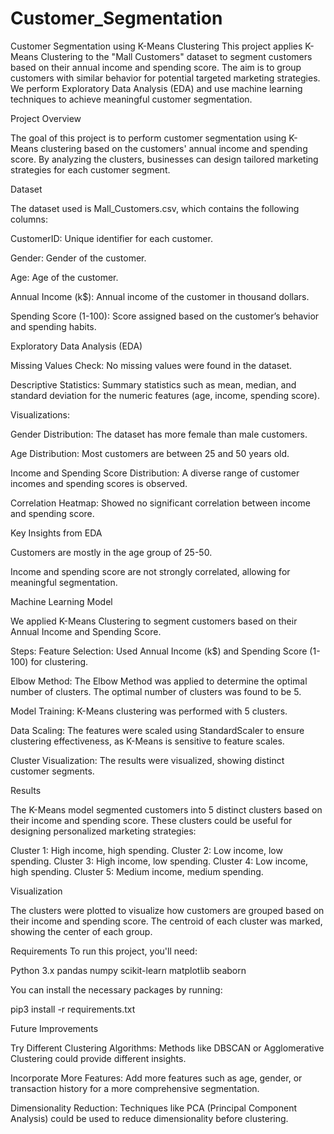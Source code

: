 # Customer_Segmentation
Customer Segmentation using K-Means Clustering
This project applies K-Means Clustering to the "Mall Customers" dataset to segment customers based on their annual income and spending score. The aim is to group customers with similar behavior for potential targeted marketing strategies. We perform Exploratory Data Analysis (EDA) and use machine learning techniques to achieve meaningful customer segmentation.

Project Overview

The goal of this project is to perform customer segmentation using K-Means clustering based on the customers' annual income and spending score. By analyzing the clusters, businesses can design tailored marketing strategies for each customer segment.

Dataset

The dataset used is Mall_Customers.csv, which contains the following columns:

CustomerID: Unique identifier for each customer.

Gender: Gender of the customer.

Age: Age of the customer.

Annual Income (k$): Annual income of the customer in thousand dollars.

Spending Score (1-100): Score assigned based on the customer’s behavior and spending habits.

Exploratory Data Analysis (EDA)

Missing Values Check: No missing values were found in the dataset.

Descriptive Statistics: Summary statistics such as mean, median, and standard deviation for the numeric features (age, income, spending score).

Visualizations:

Gender Distribution: The dataset has more female than male customers.

Age Distribution: Most customers are between 25 and 50 years old.

Income and Spending Score Distribution: A diverse range of customer incomes and spending scores is observed.

Correlation Heatmap: Showed no significant correlation between income and spending score.

Key Insights from EDA

Customers are mostly in the age group of 25-50.

Income and spending score are not strongly correlated, allowing for meaningful segmentation.

Machine Learning Model

We applied K-Means Clustering to segment customers based on their Annual Income and Spending Score.

Steps:
Feature Selection: Used Annual Income (k$) and Spending Score (1-100) for clustering.

Elbow Method: The Elbow Method was applied to determine the optimal number of clusters. The optimal number of clusters was found to be 5.

Model Training: K-Means clustering was performed with 5 clusters.

Data Scaling: The features were scaled using StandardScaler to ensure clustering effectiveness, as K-Means is sensitive to feature scales.

Cluster Visualization: The results were visualized, showing distinct customer segments.

Results

The K-Means model segmented customers into 5 distinct clusters based on their income and spending score. These clusters 
could be useful for designing personalized marketing strategies:

Cluster 1: High income, high spending.
Cluster 2: Low income, low spending.
Cluster 3: High income, low spending.
Cluster 4: Low income, high spending.
Cluster 5: Medium income, medium spending.

Visualization

The clusters were plotted to visualize how customers are grouped based on their income and spending score. The centroid of each cluster was marked, showing the center of each group.

Requirements
To run this project, you'll need:

Python 3.x
pandas
numpy
scikit-learn
matplotlib
seaborn

You can install the necessary packages by running:


pip3 install -r requirements.txt

Future Improvements

Try Different Clustering Algorithms: Methods like DBSCAN or Agglomerative Clustering could provide different insights.

Incorporate More Features: Add more features such as age, gender, or transaction history for a more comprehensive segmentation.

Dimensionality Reduction: Techniques like PCA (Principal Component Analysis) could be used to reduce dimensionality before clustering.
